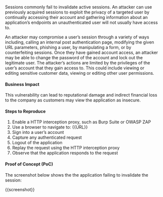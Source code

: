 Sessions commonly fail to invalidate active sessions. An attacker can use previously acquired sessions to exploit the privacy of a targeted user by continually accessing their account and gathering information about an application’s endpoints an unauthenticated user will not usually have access to.

An attacker may compromise a user’s session through a variety of ways including, calling an internal post authentication page, modifying the given URL parameters, phishing a user, by manipulating a form, or by counterfeiting sessions. Once they have gained account access, an attacker may be able to change the password of the account and lock out the legitimate user. The attacker’s actions are limited by the privileges of the user’s account that they gain access to. This could include viewing or editing sensitive customer data, viewing or editing other user permissions.

#### Business Impact

This vulnerability can lead to reputational damage and indirect financial loss to the company as customers may view the application as insecure.

#### Steps to Reproduce

1. Enable a HTTP interception proxy, such as Burp Suite or OWASP ZAP
1. Use a browser to navigate to: {{URL}}
1. Sign into a user’s account
1. Capture any authenticated request
1. Logout of the application
1. Replay the request using the HTTP interception proxy
1. Observe that the application responds to the request

#### Proof of Concept (PoC)

The screenshot below shows the the application failing to invalidate the session:

{{screenshot}}
